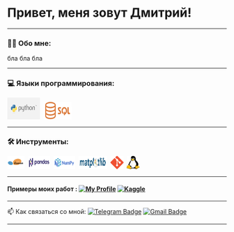 # Привет, меня зовут Дмитрий!

---

### :man_technologist: Обо мне:

бла бла бла


---
### 💻 Языки программирования:

<div>
  <img src="https://github.com/JustLikeF1re/justlikef1re/blob/main/some_stuff/p_2.png?raw=true" title="Python" alt="git" width="75" height="50"/>&nbsp
  <img src="https://github.com/JustLikeF1re/justlikef1re/blob/main/some_stuff/Sql_.png?raw=true" title="SQL" alt="git" width="65" height="40"/>&nbsp
</div>


---
### 🛠 Инструменты:

<div>
  <img src="https://github.com/JustLikeF1re/justlikef1re/blob/main/some_stuff/sklearn_.png?raw=true" title="Scikit learn" alt="git" width="40" height="30"/>&nbsp
  <img src="https://github.com/JustLikeF1re/justlikef1re/blob/main/some_stuff/pandas_.png?raw=true" title="Pandas" alt="git" width="50" height="30"/>&nbsp
  <img src="https://github.com/JustLikeF1re/justlikef1re/blob/main/some_stuff/numpy_.png?raw=true" title="NumPy" alt="git" width="50" height="30"/>&nbsp
  <img src="https://github.com/JustLikeF1re/justlikef1re/blob/main/some_stuff/matplotlib_.png?raw=true" title="Matplotlib" alt="git" width="65" height="30"/>&nbsp
  <img src="https://github.com/JustLikeF1re/justlikef1re/blob/main/some_stuff/git_.png?raw=true" title="Git" alt="git" width="30" height="30"/>&nbsp
  <img src="https://github.com/JustLikeF1re/justlikef1re/blob/main/some_stuff/linux_.jpeg?raw=true" title="NumPy" alt="Linux" width="30" height="30"/>&nbsp        
</div>

---
#### Примеры моих работ : [![My Profile](https://img.shields.io/badge/My%20Profile-8A2BE2)](https://github.com/JustLikeF1re/My_Profile) [![Kaggle](https://img.shields.io/badge/-Check%20my%20kaggle-blue?style=flat&logo=Kaggle&logoColor=white)](https://www.kaggle.com/justlikef1re)

---

:mailbox: Как связаться со мной: [![Telegram Badge](https://img.shields.io/badge/-Telegram-blue?style=flat&logo=Telegram&logoColor=white)](https://t.me/JustLikeFlame) [![Gmail Badge](https://img.shields.io/badge/-Gmail-red?style=flat&logo=Gmail&logoColor=white)](mailto:skainett@gmail.com)

---
